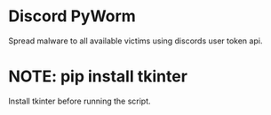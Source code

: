 # Discord PyWorm
Spread malware to all available victims using discords user token api.

# NOTE: pip install tkinter 
Install tkinter before running the script.
